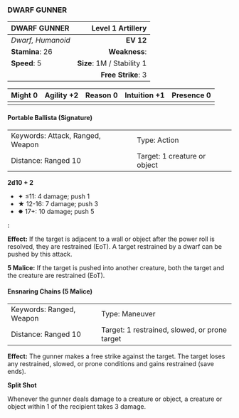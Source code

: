### DWARF GUNNER

| DWARF GUNNER      |      **Level 1 Artillery** |
| :---------------- | -------------------------: |
| *Dwarf, Humanoid* |                  **EV 12** |
| **Stamina**: 26   |              **Weakness**: |
| **Speed**: 5      | **Size**: 1M / Stability 1 |
|                   |         **Free Strike**: 3 |

| **Might** 0 | **Agility** +2 | **Reason** 0 | **Intuition** +1 | **Presence** 0 |
| ----------- | -------------- | ------------ | ---------------- | -------------- |
|             |                |              |                  |                |

#### Portable Ballista (Signature)

|                                  |                              |
| :------------------------------- | :--------------------------- |
| Keywords: Attack, Ranged, Weapon | Type: Action                 |
| Distance: Ranged 10              | Target: 1 creature or object |

**2d10 + 2**

- ✦ ≤11: 4 damage; push 1
- ★ 12-16: 7 damage; push 3
- ✸ 17+: 10 damage; push 5

**:**

**Effect:** If the target is adjacent to a wall or object after the power roll is resolved, they are restrained (EoT). A target restrained by a dwarf can be pushed by this attack.

**5 Malice:** If the target is pushed into another creature, both the target and the creature are restrained (EoT).

#### Ensnaring Chains (5 Malice)

|                          |                                               |
| :----------------------- | :-------------------------------------------- |
| Keywords: Ranged, Weapon | Type: Maneuver                                |
| Distance: Ranged 10      | Target: 1 restrained, slowed, or prone target |

**Effect:** The gunner makes a free strike against the target. The target loses any restrained, slowed, or prone conditions and gains restrained (save ends).

**Split Shot**

Whenever the gunner deals damage to a creature or object, a creature or object within 1 of the recipient takes 3 damage.
